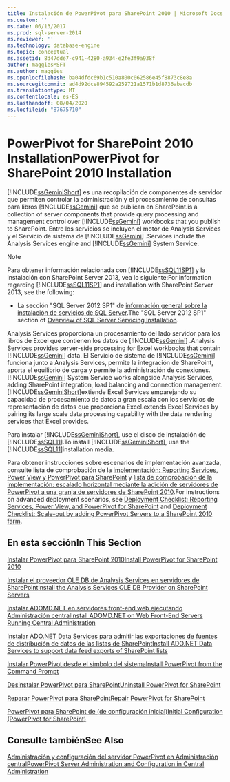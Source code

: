 ```yaml
---
title: Instalación de PowerPivot para SharePoint 2010 | Microsoft Docs
ms.custom: ''
ms.date: 06/13/2017
ms.prod: sql-server-2014
ms.reviewer: ''
ms.technology: database-engine
ms.topic: conceptual
ms.assetid: 8d47dde7-c941-4280-a934-e2fe3f9a938f
author: maggiesMSFT
ms.author: maggies
ms.openlocfilehash: ba04dfdc69b1c510a800c062586e45f8873c8e8a
ms.sourcegitcommit: ad4d92dce894592a259721a1571b1d8736abacdb
ms.translationtype: MT
ms.contentlocale: es-ES
ms.lasthandoff: 08/04/2020
ms.locfileid: "87675710"
---
```

# <a name="powerpivot-for-sharepoint-2010-installation"></a><span data-ttu-id="8864d-102">PowerPivot for SharePoint 2010 Installation</span><span class="sxs-lookup"><span data-stu-id="8864d-102">PowerPivot for SharePoint 2010 Installation</span></span>
  [!INCLUDE[ssGeminiShort](../../includes/ssgeminishort-md.md)] <span data-ttu-id="8864d-103">es una recopilación de componentes de servidor que permiten controlar la administración y el procesamiento de consultas para libros [!INCLUDE[ssGemini](../../includes/ssgemini-md.md)] que se publican en SharePoint.</span><span class="sxs-lookup"><span data-stu-id="8864d-103">is a collection of server components that provide query processing and management control over [!INCLUDE[ssGemini](../../includes/ssgemini-md.md)] workbooks that you publish to SharePoint.</span></span> <span data-ttu-id="8864d-104">Entre los servicios se incluyen el motor de Analysis Services y el Servicio de sistema de [!INCLUDE[ssGemini](../../includes/ssgemini-md.md)] .</span><span class="sxs-lookup"><span data-stu-id="8864d-104">Services include the Analysis Services engine and [!INCLUDE[ssGemini](../../includes/ssgemini-md.md)] System Service.</span></span>  
  
> [!NOTE]  
>  <span data-ttu-id="8864d-105">Para obtener información relacionada con [!INCLUDE[ssSQL11SP1](../../includes/sssql11sp1-md.md)] y la instalación con SharePoint Server 2013, vea lo siguiente:</span><span class="sxs-lookup"><span data-stu-id="8864d-105">For information regarding [!INCLUDE[ssSQL11SP1](../../includes/sssql11sp1-md.md)] and installation with SharePoint Server 2013, see the following:</span></span>  
>   
>  -   <span data-ttu-id="8864d-106">La sección "SQL Server 2012 SP1" de [información general sobre la instalación de servicios de SQL Server](../../../2014/sql-server/install/overview-of-sql-server-servicing-installation.md).</span><span class="sxs-lookup"><span data-stu-id="8864d-106">The "SQL Server 2012 SP1" section of [Overview of SQL Server Servicing Installation](../../../2014/sql-server/install/overview-of-sql-server-servicing-installation.md).</span></span>  
  
 <span data-ttu-id="8864d-107">Analysis Services proporciona un procesamiento del lado servidor para los libros de Excel que contienen los datos de [!INCLUDE[ssGemini](../../includes/ssgemini-md.md)] .</span><span class="sxs-lookup"><span data-stu-id="8864d-107">Analysis Services provides server-side processing for Excel workbooks that contain [!INCLUDE[ssGemini](../../includes/ssgemini-md.md)] data.</span></span> <span data-ttu-id="8864d-108">El Servicio de sistema de [!INCLUDE[ssGemini](../../includes/ssgemini-md.md)] funciona junto a Analysis Services, permite la integración de SharePoint, aporta el equilibrio de carga y permite la administración de conexiones.</span><span class="sxs-lookup"><span data-stu-id="8864d-108">[!INCLUDE[ssGemini](../../includes/ssgemini-md.md)] System Service works alongside Analysis Services, adding SharePoint integration, load balancing and connection management.</span></span> [!INCLUDE[ssGeminiShort](../../includes/ssgeminishort-md.md)]<span data-ttu-id="8864d-109">extiende Excel Services emparejando su capacidad de procesamiento de datos a gran escala con los servicios de representación de datos que proporciona Excel.</span><span class="sxs-lookup"><span data-stu-id="8864d-109">extends Excel Services by pairing its large scale data processing capability with the data rendering services that Excel provides.</span></span>  
  
 <span data-ttu-id="8864d-110">Para instalar [!INCLUDE[ssGeminiShort](../../includes/ssgeminishort-md.md)], use el disco de instalación de [!INCLUDE[ssSQL11](../../includes/sssql11-md.md)].</span><span class="sxs-lookup"><span data-stu-id="8864d-110">To install [!INCLUDE[ssGeminiShort](../../includes/ssgeminishort-md.md)], use the [!INCLUDE[ssSQL11](../../includes/sssql11-md.md)]installation media.</span></span>  
  
 <span data-ttu-id="8864d-111">Para obtener instrucciones sobre escenarios de implementación avanzada, consulte lista de comprobación de la [implementación: Reporting Services, Power View y PowerPivot para SharePoint](deployment-checklist-reporting-services-power-view-power-pivot-for-sharepoint.md) y [lista de comprobación de la implementación: escalado horizontal mediante la adición de servidores de PowerPivot a una granja de servidores de SharePoint 2010](../../../2014/sql-server/install/deployment-checklist-scale-out-adding-powerpivot-servers-sharepoint-2010-farm.md).</span><span class="sxs-lookup"><span data-stu-id="8864d-111">For instructions on advanced deployment scenarios, see [Deployment Checklist: Reporting Services, Power View, and PowerPivot for SharePoint](deployment-checklist-reporting-services-power-view-power-pivot-for-sharepoint.md) and [Deployment Checklist: Scale-out by adding PowerPivot Servers to a SharePoint 2010 farm](../../../2014/sql-server/install/deployment-checklist-scale-out-adding-powerpivot-servers-sharepoint-2010-farm.md).</span></span>  
  
## <a name="in-this-section"></a><span data-ttu-id="8864d-112">En esta sección</span><span class="sxs-lookup"><span data-stu-id="8864d-112">In This Section</span></span>  
 [<span data-ttu-id="8864d-113">Instalar PowerPivot para SharePoint 2010</span><span class="sxs-lookup"><span data-stu-id="8864d-113">Install PowerPivot for SharePoint 2010</span></span>](../../../2014/sql-server/install/install-powerpivot-for-sharepoint-2010.md)  
  
 [<span data-ttu-id="8864d-114">Instalar el proveedor OLE DB de Analysis Services en servidores de SharePoint</span><span class="sxs-lookup"><span data-stu-id="8864d-114">Install the Analysis Services OLE DB Provider on SharePoint Servers</span></span>](../../../2014/sql-server/install/install-the-analysis-services-ole-db-provider-on-sharepoint-servers.md)  
  
 [<span data-ttu-id="8864d-115">Instalar ADOMD.NET en servidores front-end web ejecutando Administración central</span><span class="sxs-lookup"><span data-stu-id="8864d-115">Install ADOMD.NET on Web Front-End Servers Running Central Administration</span></span>](../../../2014/sql-server/install/install-adomd-net-on-web-front-end-servers-running-central-administration.md)  
  
 [<span data-ttu-id="8864d-116">Instalar ADO.NET Data Services para admitir las exportaciones de fuentes de distribución de datos de las listas de SharePoint</span><span class="sxs-lookup"><span data-stu-id="8864d-116">Install ADO.NET Data Services to support data feed exports of SharePoint lists</span></span>](../../../2014/sql-server/install/install-ado-net-data-services-to-support-data-feed-exports-of-sharepoint-lists.md)  
  
 [<span data-ttu-id="8864d-117">Instalar PowerPivot desde el símbolo del sistema</span><span class="sxs-lookup"><span data-stu-id="8864d-117">Install PowerPivot from the Command Prompt</span></span>](../../../2014/sql-server/install/install-powerpivot-from-the-command-prompt.md)  
  
 [<span data-ttu-id="8864d-118">Desinstalar PowerPivot para SharePoint</span><span class="sxs-lookup"><span data-stu-id="8864d-118">Uninstall PowerPivot for SharePoint</span></span>](../../../2014/sql-server/install/uninstall-power-pivot-for-sharepoint.md)  
  
 [<span data-ttu-id="8864d-119">Reparar PowerPivot para SharePoint</span><span class="sxs-lookup"><span data-stu-id="8864d-119">Repair PowerPivot for SharePoint</span></span>](../../../2014/sql-server/install/repair-powerpivot-for-sharepoint.md)  
  
 [<span data-ttu-id="8864d-120">PowerPivot para SharePoint de &#40;de configuración inicial&#41;</span><span class="sxs-lookup"><span data-stu-id="8864d-120">Initial Configuration &#40;PowerPivot for SharePoint&#41;</span></span>](../../../2014/sql-server/install/initial-configuration-powerpivot-for-sharepoint.md)  
  
## <a name="see-also"></a><span data-ttu-id="8864d-121">Consulte también</span><span class="sxs-lookup"><span data-stu-id="8864d-121">See Also</span></span>  
 [<span data-ttu-id="8864d-122">Administración y configuración del servidor PowerPivot en Administración central</span><span class="sxs-lookup"><span data-stu-id="8864d-122">PowerPivot Server Administration and Configuration in Central Administration</span></span>](https://docs.microsoft.com/analysis-services/power-pivot-sharepoint/power-pivot-server-administration-and-configuration-in-central-administration)  
  
  

